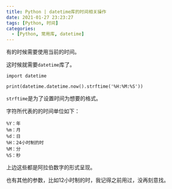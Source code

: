 ```yaml
---
title: Python | datetime库的时间相关操作
date: 2021-01-27 23:23:27
tags: [Python, 时间]
categories: 
  - [Python, 常用库, datetime]
---
```


有的时候需要使用当前的时间。

<!-- more -->
这时候就需要`datetime`库了。

```
import datetime

print(datetime.datetime.now().strftime('%H:%M:%S'))
```

`strftime`是为了设置时间为想要的格式。

字符所代表的的时间单位如下：

```
%Y：年
%m：月
%d：日
%H：24小时制的时
%M：分
%S：秒
```

上边这些都是阿拉伯数字的形式呈现。

也有其他的参数，比如12小时制的时，我记得之前用过，没再刻意找。